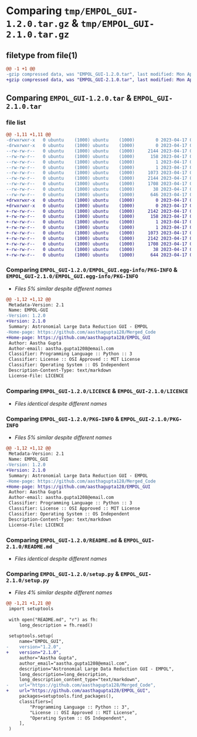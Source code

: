 # Comparing `tmp/EMPOL_GUI-1.2.0.tar.gz` & `tmp/EMPOL_GUI-2.1.0.tar.gz`

## filetype from file(1)

```diff
@@ -1 +1 @@
-gzip compressed data, was "EMPOL_GUI-1.2.0.tar", last modified: Mon Apr 17 06:44:43 2023, max compression
+gzip compressed data, was "EMPOL_GUI-2.1.0.tar", last modified: Mon Apr 17 07:53:06 2023, max compression
```

## Comparing `EMPOL_GUI-1.2.0.tar` & `EMPOL_GUI-2.1.0.tar`

### file list

```diff
@@ -1,11 +1,11 @@
-drwxrwxr-x   0 ubuntu    (1000) ubuntu    (1000)        0 2023-04-17 06:44:43.976917 EMPOL_GUI-1.2.0/
-drwxrwxr-x   0 ubuntu    (1000) ubuntu    (1000)        0 2023-04-17 06:44:43.976917 EMPOL_GUI-1.2.0/EMPOL_GUI.egg-info/
--rw-rw-r--   0 ubuntu    (1000) ubuntu    (1000)     2144 2023-04-17 06:44:43.000000 EMPOL_GUI-1.2.0/EMPOL_GUI.egg-info/PKG-INFO
--rw-rw-r--   0 ubuntu    (1000) ubuntu    (1000)      158 2023-04-17 06:44:43.000000 EMPOL_GUI-1.2.0/EMPOL_GUI.egg-info/SOURCES.txt
--rw-rw-r--   0 ubuntu    (1000) ubuntu    (1000)        1 2023-04-17 06:44:43.000000 EMPOL_GUI-1.2.0/EMPOL_GUI.egg-info/dependency_links.txt
--rw-rw-r--   0 ubuntu    (1000) ubuntu    (1000)        1 2023-04-17 06:44:43.000000 EMPOL_GUI-1.2.0/EMPOL_GUI.egg-info/top_level.txt
--rw-rw-r--   0 ubuntu    (1000) ubuntu    (1000)     1073 2023-04-17 05:51:31.000000 EMPOL_GUI-1.2.0/LICENCE
--rw-rw-r--   0 ubuntu    (1000) ubuntu    (1000)     2144 2023-04-17 06:44:43.976917 EMPOL_GUI-1.2.0/PKG-INFO
--rw-rw-r--   0 ubuntu    (1000) ubuntu    (1000)     1708 2023-04-17 05:48:57.000000 EMPOL_GUI-1.2.0/README.md
--rw-rw-r--   0 ubuntu    (1000) ubuntu    (1000)       38 2023-04-17 06:44:43.976917 EMPOL_GUI-1.2.0/setup.cfg
--rw-rw-r--   0 ubuntu    (1000) ubuntu    (1000)      646 2023-04-17 06:43:34.000000 EMPOL_GUI-1.2.0/setup.py
+drwxrwxr-x   0 ubuntu    (1000) ubuntu    (1000)        0 2023-04-17 07:53:06.889598 EMPOL_GUI-2.1.0/
+drwxrwxr-x   0 ubuntu    (1000) ubuntu    (1000)        0 2023-04-17 07:53:06.889598 EMPOL_GUI-2.1.0/EMPOL_GUI.egg-info/
+-rw-rw-r--   0 ubuntu    (1000) ubuntu    (1000)     2142 2023-04-17 07:53:06.000000 EMPOL_GUI-2.1.0/EMPOL_GUI.egg-info/PKG-INFO
+-rw-rw-r--   0 ubuntu    (1000) ubuntu    (1000)      158 2023-04-17 07:53:06.000000 EMPOL_GUI-2.1.0/EMPOL_GUI.egg-info/SOURCES.txt
+-rw-rw-r--   0 ubuntu    (1000) ubuntu    (1000)        1 2023-04-17 07:53:06.000000 EMPOL_GUI-2.1.0/EMPOL_GUI.egg-info/dependency_links.txt
+-rw-rw-r--   0 ubuntu    (1000) ubuntu    (1000)        1 2023-04-17 07:53:06.000000 EMPOL_GUI-2.1.0/EMPOL_GUI.egg-info/top_level.txt
+-rw-rw-r--   0 ubuntu    (1000) ubuntu    (1000)     1073 2023-04-17 05:51:31.000000 EMPOL_GUI-2.1.0/LICENCE
+-rw-rw-r--   0 ubuntu    (1000) ubuntu    (1000)     2142 2023-04-17 07:53:06.889598 EMPOL_GUI-2.1.0/PKG-INFO
+-rw-rw-r--   0 ubuntu    (1000) ubuntu    (1000)     1708 2023-04-17 05:48:57.000000 EMPOL_GUI-2.1.0/README.md
+-rw-rw-r--   0 ubuntu    (1000) ubuntu    (1000)       38 2023-04-17 07:53:06.889598 EMPOL_GUI-2.1.0/setup.cfg
+-rw-rw-r--   0 ubuntu    (1000) ubuntu    (1000)      644 2023-04-17 07:10:04.000000 EMPOL_GUI-2.1.0/setup.py
```

### Comparing `EMPOL_GUI-1.2.0/EMPOL_GUI.egg-info/PKG-INFO` & `EMPOL_GUI-2.1.0/EMPOL_GUI.egg-info/PKG-INFO`

 * *Files 5% similar despite different names*

```diff
@@ -1,12 +1,12 @@
 Metadata-Version: 2.1
 Name: EMPOL-GUI
-Version: 1.2.0
+Version: 2.1.0
 Summary: Astronomial Large Data Reduction GUI - EMPOL
-Home-page: https://github.com/aasthagupta128/Merged_Code
+Home-page: https://github.com/aasthagupta128/EMPOL_GUI
 Author: Aastha Gupta
 Author-email: aastha.gupta1208@email.com
 Classifier: Programming Language :: Python :: 3
 Classifier: License :: OSI Approved :: MIT License
 Classifier: Operating System :: OS Independent
 Description-Content-Type: text/markdown
 License-File: LICENCE
```

### Comparing `EMPOL_GUI-1.2.0/LICENCE` & `EMPOL_GUI-2.1.0/LICENCE`

 * *Files identical despite different names*

### Comparing `EMPOL_GUI-1.2.0/PKG-INFO` & `EMPOL_GUI-2.1.0/PKG-INFO`

 * *Files 5% similar despite different names*

```diff
@@ -1,12 +1,12 @@
 Metadata-Version: 2.1
 Name: EMPOL_GUI
-Version: 1.2.0
+Version: 2.1.0
 Summary: Astronomial Large Data Reduction GUI - EMPOL
-Home-page: https://github.com/aasthagupta128/Merged_Code
+Home-page: https://github.com/aasthagupta128/EMPOL_GUI
 Author: Aastha Gupta
 Author-email: aastha.gupta1208@email.com
 Classifier: Programming Language :: Python :: 3
 Classifier: License :: OSI Approved :: MIT License
 Classifier: Operating System :: OS Independent
 Description-Content-Type: text/markdown
 License-File: LICENCE
```

### Comparing `EMPOL_GUI-1.2.0/README.md` & `EMPOL_GUI-2.1.0/README.md`

 * *Files identical despite different names*

### Comparing `EMPOL_GUI-1.2.0/setup.py` & `EMPOL_GUI-2.1.0/setup.py`

 * *Files 4% similar despite different names*

```diff
@@ -1,21 +1,21 @@
 import setuptools
 
 with open("README.md", "r") as fh:
     long_description = fh.read()
 
 setuptools.setup(
     name="EMPOL_GUI",
-    version="1.2.0",
+    version="2.1.0",
     author="Aastha Gupta",
     author_email="aastha.gupta1208@email.com",
     description="Astronomial Large Data Reduction GUI - EMPOL",
     long_description=long_description,
     long_description_content_type="text/markdown",
-    url="https://github.com/aasthagupta128/Merged_Code",
+    url="https://github.com/aasthagupta128/EMPOL_GUI",
     packages=setuptools.find_packages(),
     classifiers=[
         "Programming Language :: Python :: 3",
         "License :: OSI Approved :: MIT License",
         "Operating System :: OS Independent",
     ],
 )
```

